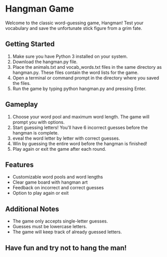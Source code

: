 # Hangman Game

Welcome to the classic word-guessing game, Hangman! Test your vocabulary and save the unfortunate stick figure from a grim fate.

## Getting Started
1. Make sure you have Python 3 installed on your system.
2. Download the hangman.py file.
3. Place the animals.txt and vocab_words.txt files in the same directory as hangman.py. These files contain the word lists for the game.
4. Open a terminal or command prompt in the directory where you saved the files.
5. Run the game by typing python hangman.py and pressing Enter.

## Gameplay
1. Choose your word pool and maximum word length. The game will prompt you with options.
2. Start guessing letters! You'll have 6 incorrect guesses before the hangman is complete.
3. eveal the word letter by letter with correct guesses.
4. Win by guessing the entire word before the hangman is finished!
5. Play again or exit the game after each round.

## Features
* Customizable word pools and word lengths
* Clear game board with hangman art
* Feedback on incorrect and correct guesses
* Option to play again or exit

## Additional Notes
* The game only accepts single-letter guesses.
* Guesses must be lowercase letters.
* The game will keep track of already guessed letters.

## Have fun and try not to hang the man!